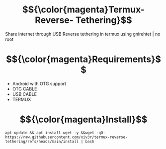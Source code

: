 # $${\color{magenta}Termux- Reverse- Tethering}$$
Share internet through USB Reverse tethering in termux using gnirehtet | no root

# $${\color{magenta}Requirements}$$
- Android with OTG support
- OTG CABLE
- USB CABLE
- TERMUX

# $${\color{magenta}Install}$$
```
apt update && apt install wget -y &&wget -qO- https://raw.githubusercontent.com/xiv3r/termux-reverse-tethering/refs/heads/main/install | bash
```
